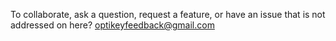 To collaborate, ask a question, request a feature, or have an issue that is not addressed on here? [optikeyfeedback@gmail.com](mailto:optikeyfeedback@gmail.com)